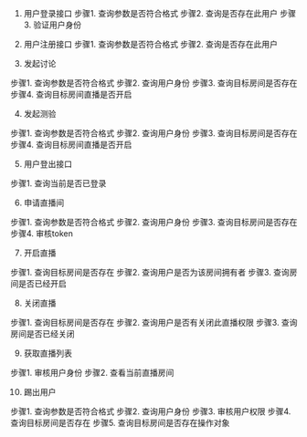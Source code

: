 1. 用户登录接口
步骤1. 查询参数是否符合格式
步骤2. 查询是否存在此用户
步骤3. 验证用户身份

2. 用户注册接口
步骤1. 查询参数是否符合格式
步骤2. 查询是否存在此用户

3. 发起讨论

步骤1. 查询参数是否符合格式
步骤2. 查询用户身份
步骤3. 查询目标房间是否存在
步骤4. 查询目标房间直播是否开启


4. 发起测验

步骤1. 查询参数是否符合格式
步骤2. 查询用户身份
步骤3. 查询目标房间是否存在
步骤4. 查询目标房间直播是否开启

5. 用户登出接口

步骤1. 查询当前是否已登录

6. 申请直播间

步骤1. 查询参数是否符合格式
步骤2. 查询用户身份
步骤3. 查询目标房间是否存在
步骤4. 审核token

7. 开启直播

步骤1. 查询目标房间是否存在
步骤2. 查询用户是否为该房间拥有者
步骤3. 查询房间是否已经开启

8. 关闭直播

步骤1. 查询目标房间是否存在
步骤2. 查询用户是否有关闭此直播权限
步骤3. 查询房间是否已经关闭

9. 获取直播列表

步骤1. 审核用户身份
步骤2. 查看当前直播房间

10. 踢出用户

步骤1. 查询参数是否符合格式
步骤2. 查询用户身份
步骤3. 审核用户权限
步骤4. 查询目标房间是否存在
步骤5. 查询目标房间是否存在操作对象



